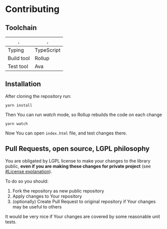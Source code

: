 # Contributing

## Toolchain

. | .
--|--
Typing | TypeScript
Build tool | Rollup
Test tool | Ava

## Installation

After cloning the repository run:

```
yarn install
```

Then You can run *watch* mode, so Rollup rebuilds the code on each change

```
yarn watch
```

Now You can open `index.html` file, and test changes there.

## Pull Requests, open source, LGPL philosophy

You are obligated by LGPL license to make your changes to the library public,
**even if you are making these changes for private project** (see [#License explanation](./README.md#license-explanation)).

To do so you should:

1. Fork the repository as new public repository
2. Apply changes to Your repository
3. (optionally) Create Pull Request to original repository if Your changes may be useful to others

It would be very nice if Your changes are covered by some reasonable unit tests.

